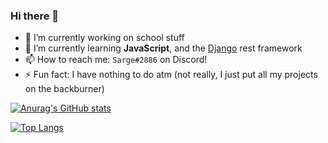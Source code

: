 ### Hi there 👋

- 🔭 I’m currently working on school stuff
- 🌱 I’m currently learning **JavaScript**, and the [Django](https://www.djangoproject.com/) rest framework
- 📫 How to reach me: `Sarge#2886` on Discord!
- ⚡ Fun fact: I have nothing to do atm (not really, I just put all my projects on the backburner)

[![Anurag's GitHub stats](https://github-readme-stats.vercel.app/api?username=S0m3randomguy&theme=dark)](https://github.com/anuraghazra/github-readme-stats)

[![Top Langs](https://github-readme-stats.vercel.app/api/top-langs/?username=S0m3randomguy&layout=compact&theme=dark)](https://github.com/anuraghazra/github-readme-stats)
